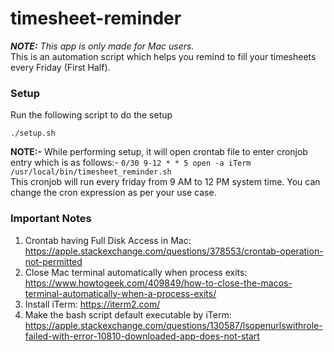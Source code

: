 # timesheet-reminder
_**NOTE:** This app is only made for Mac users._<br>
This is an automation script which helps you remind to fill your timesheets every Friday (First Half).<br>

### Setup
Run the following script to do the setup
```console
./setup.sh
```
**NOTE:-** While performing setup, it will open crontab file to enter cronjob entry which is as follows:-
`0/30 9-12 * * 5 open -a iTerm /usr/local/bin/timesheet_reminder.sh`
<br>This cronjob will run every friday from 9 AM to 12 PM system time. You can change the cron expression as per your use case.

### Important Notes
1) Crontab having Full Disk Access in Mac: https://apple.stackexchange.com/questions/378553/crontab-operation-not-permitted<br>
2) Close Mac terminal automatically when process exits: https://www.howtogeek.com/409849/how-to-close-the-macos-terminal-automatically-when-a-process-exits/<br>
3) Install iTerm: https://iterm2.com/<br>
4) Make the bash script default executable by iTerm: https://apple.stackexchange.com/questions/130587/lsopenurlswithrole-failed-with-error-10810-downloaded-app-does-not-start<br>
